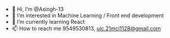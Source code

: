 - 👋 Hi, I’m @Asingh-13
- 👀 I’m interested in Machine Learning / Front end development 
- 🌱 I’m currently learning React
- 📫 How to reach me 9549530813, uic.21mci1128@gmail.com

<!---
Asingh-13/Asingh-13 is a ✨ special ✨ repository because its `README.md` (this file) appears on your GitHub profile.
You can click the Preview link to take a look at your changes.
--->
